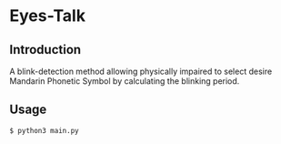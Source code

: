# Eyes-Talk

## Introduction
A blink-detection method allowing physically impaired to select desire Mandarin Phonetic Symbol by calculating the blinking period.

## Usage
```
$ python3 main.py
```
